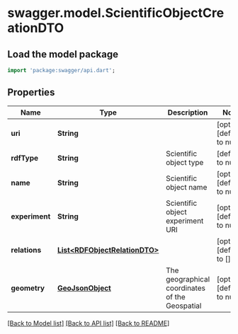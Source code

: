 # swagger.model.ScientificObjectCreationDTO

## Load the model package
```dart
import 'package:swagger/api.dart';
```

## Properties
Name | Type | Description | Notes
------------ | ------------- | ------------- | -------------
**uri** | **String** |  | [optional] [default to null]
**rdfType** | **String** | Scientific object type | [default to null]
**name** | **String** | Scientific object name | [optional] [default to null]
**experiment** | **String** | Scientific object experiment URI | [optional] [default to null]
**relations** | [**List&lt;RDFObjectRelationDTO&gt;**](RDFObjectRelationDTO.md) |  | [optional] [default to []]
**geometry** | [**GeoJsonObject**](GeoJsonObject.md) | The geographical coordinates of the Geospatial | [optional] [default to null]

[[Back to Model list]](../README.md#documentation-for-models) [[Back to API list]](../README.md#documentation-for-api-endpoints) [[Back to README]](../README.md)


